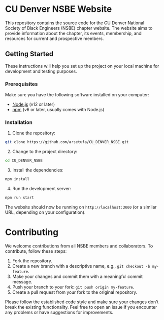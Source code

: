 # CU Denver NSBE Website

This repository contains the source code for the CU Denver National Society of Black Engineers (NSBE) chapter website. The website aims to provide information about the chapter, its events, membership, and resources for current and prospective members.

## Getting Started

These instructions will help you set up the project on your local machine for development and testing purposes.

### Prerequisites

Make sure you have the following software installed on your computer:

- [Node.js](https://nodejs.org/) (v12 or later)
- [npm](https://www.npmjs.com/) (v6 or later, usually comes with Node.js)

### Installation

1. Clone the repository:

```bash
git clone https://github.com/arsetufa/CU_DENVER_NSBE.git
```
2. Change to the project directory:
```bash
cd CU_DENVER_NSBE
```
3. Install the dependencies:
```bash
npm install
```
4. Run the development server:
```bash
npm run start
```

The website should now be running on `http://localhost:3000` (or a similar URL, depending on your configuration).

# Contributing
We welcome contributions from all NSBE members and collaborators. To contribute, follow these steps:

1. Fork the repository.
2. Create a new branch with a descriptive name, e.g., `git checkout -b my-feature`.
3. Make your changes and commit them with a meaningful commit message.
4. Push your branch to your fork: `git push origin my-feature`.
5. Create a pull request from your fork to the original repository.

Please follow the established code style and make sure your changes don't break the existing functionality. Feel free to open an issue if you encounter any problems or have suggestions for improvements.
